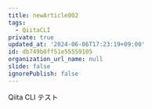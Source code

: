 ```yaml
---
title: newArticle002
tags:
  - QiitaCLI
private: true
updated_at: '2024-06-06T17:23:19+09:00'
id: db749b0ff51e55559105
organization_url_name: null
slide: false
ignorePublish: false
---
```


Qiita CLI テスト
